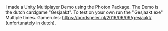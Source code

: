 I made a Unity Multiplayer Demo using the Photon Package. The Demo is the dutch cardgame "Gesjaakt". To test on your own run the "Gesjaakt.exe" Multiple times.
Gamerules: https://bordspeler.nl/2016/06/09/gesjaakt/ (unfortunately in dutch).
